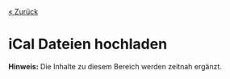 
[« Zurück](/get-started)

# iCal Dateien hochladen 
**Hinweis:** Die Inhalte zu diesem Bereich werden zeitnah ergänzt.
